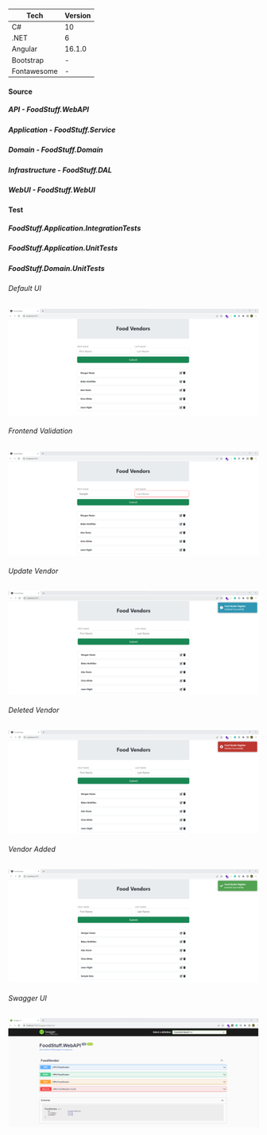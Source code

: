 | Tech          | Version       |
| ------------- | ------------- |
| C#            |         10    |
| .NET          |           6   |
| Angular       |      16.1.0   |
| Bootstrap     |      -        |
| Fontawesome   |      -        |

#### Source

##### API - FoodStuff.WebAPI

##### Application - FoodStuff.Service

##### Domain - FoodStuff.Domain 

##### Infrastructure - FoodStuff.DAL

##### WebUI - FoodStuff.WebUI


#### Test 

##### FoodStuff.Application.IntegrationTests

##### FoodStuff.Application.UnitTests

##### FoodStuff.Domain.UnitTests

###### Default UI

![Alt text](WebUI/screenshots/default_ui.png)

###### Frontend Validation

![Alt text](WebUI/screenshots/frontend_validation.png)

###### Update Vendor

![Alt text](WebUI/screenshots/food_vendor_updated.png)

###### Deleted Vendor

![Alt text](WebUI/screenshots/food_vendor_deleted.png)

###### Vendor Added

![Alt text](WebUI/screenshots/food_vendor_added.png)

###### Swagger UI

![Alt text](WebUI/screenshots/swagger_api.png)